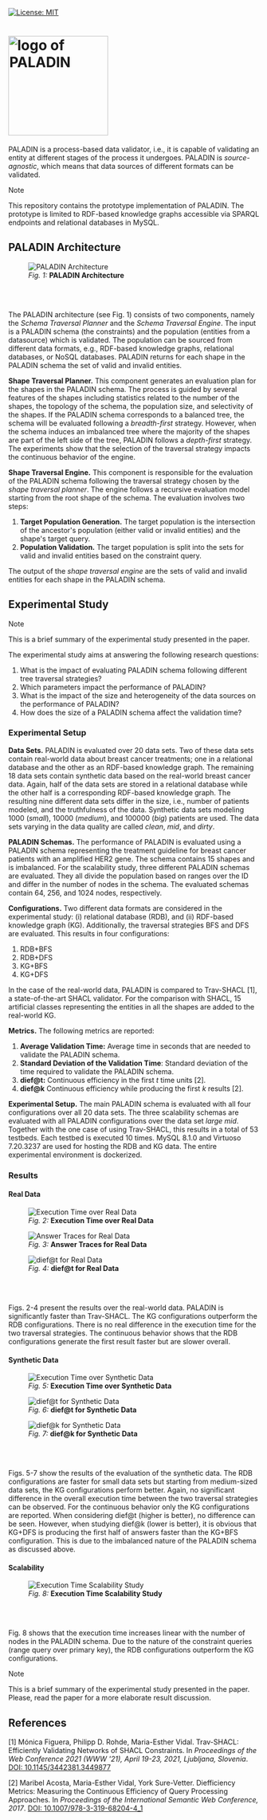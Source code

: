 [![License: MIT](https://img.shields.io/badge/License-MIT-yellow.svg)](LICENSE)

# <img src="images/logo.png" alt="logo of PALADIN" width="200">

PALADIN is a process-based data validator, i.e., it is capable of validating an entity at different stages of the process it undergoes.
PALADIN is _source-agnostic_, which means that data sources of different formats can be validated.

> [!NOTE]
> This repository contains the prototype implementation of PALADIN.
> The prototype is limited to RDF-based knowledge graphs accessible via SPARQL endpoints and relational databases in MySQL.


## PALADIN Architecture

<figure>
  <img src="images/architecture.png" alt="PALADIN Architecture">
  <figcaption><i>Fig. 1:</i> <b>PALADIN Architecture</b></figcaption>
</figure><br><br>

The PALADIN architecture (see Fig. 1) consists of two components, namely the _Schema Traversal Planner_ and the _Schema Traversal Engine_.
The input is a PALADIN schema (the constraints) and the population (entities from a datasource) which is validated.
The population can be sourced from different data formats, e.g., RDF-based knowledge graphs, relational databases, or NoSQL databases.
PALADIN returns for each shape in the PALADIN schema the set of valid and invalid entities.

__Shape Traversal Planner.__ This component generates an evaluation plan for the shapes in the PALADIN schema.
The process is guided by several features of the shapes including statistics related to the number of the shapes, the topology of the schema, the population size, and selectivity of the shapes.
If the PALADIN schema corresponds to a balanced tree, the schema will be evaluated following a _breadth-first_ strategy.
However, when the schema induces an imbalanced tree where the majority of the shapes are part of the left side of the tree, PALADIN follows a _depth-first_ strategy.
The experiments show that the selection of the traversal strategy impacts the continuous behavior of the engine.

__Shape Traversal Engine.__ This component is responsible for the evaluation of the PALADIN schema following the traversal strategy chosen by the _shape traversal planner_.
The engine follows a recursive evaluation model starting from the root shape of the schema.
The evaluation involves two steps:

1. __Target Population Generation.__ The target population is the intersection of the ancestor's population (either valid or invalid entities) and the shape's target query.
2. __Population Validation.__ The target population is split into the sets for valid and invalid entities based on the constraint query.

The output of the _shape traversal engine_ are the sets of valid and invalid entities for each shape in the PALADIN schema.

## Experimental Study

> [!NOTE]
> This is a brief summary of the experimental study presented in the paper.

The experimental study aims at answering the following research questions:

1. What is the impact of evaluating PALADIN schema following different tree traversal strategies?
2. Which parameters impact the performance of PALADIN?
3. What is the impact of the size and heterogeneity of the data sources on the performance of PALADIN?
4. How does the size of a PALADIN schema affect the validation time?

### Experimental Setup

__Data Sets.__ PALADIN is evaluated over 20 data sets.
Two of these data sets contain real-world data about breast cancer treatments; one in a relational database and the other as an RDF-based knowledge graph.
The remaining 18 data sets contain synthetic data based on the real-world breast cancer data.
Again, half of the data sets are stored in a relational database while the other half is a corresponding RDF-based knowledge graph.
The resulting nine different data sets differ in the size, i.e., number of patients modeled, and the truthfulness of the data.
Synthetic data sets modeling 1000 (_small_), 10000 (_medium_), and 100000 (_big_) patients are used.
The data sets varying in the data quality are called _clean_, _mid_, and _dirty_.

__PALADIN Schemas.__ The performance of PALADIN is evaluated using a PALADIN schema representing the treatment guideline for breast cancer patients with an amplified HER2 gene.
The schema contains 15 shapes and is imbalanced.
For the scalability study, three different PALADIN schemas are evaluated.
They all divide the population based on ranges over the ID and differ in the number of nodes in the schema.
The evaluated schemas contain 64, 256, and 1024 nodes, respectively.

__Configurations.__ Two different data formats are considered in the experimental study: (i) relational database (RDB), and (ii) RDF-based knowledge graph (KG).
Additionally, the traversal strategies BFS and DFS are evaluated.
This results in four configurations:

1. RDB+BFS
2. RDB+DFS
3. KG+BFS
4. KG+DFS

In the case of the real-world data, PALADIN is compared to Trav-SHACL [1], a state-of-the-art SHACL validator.
For the comparison with SHACL, 15 artificial classes representing the entities in all the shapes are added to the real-world KG.

__Metrics.__ The following metrics are reported:

1. __Average Validation Time:__ Average time in seconds that are needed to validate the PALADIN schema.
2. __Standard Deviation of the Validation Time__: Standard deviation of the time required to validate the PALADIN schema. 
3. __dief@t:__ Continuous efficiency in the first _t_ time units [2].
4. __dief@k__ Continuous efficiency while producing the first _k_ results [2].

__Experimental Setup.__ The main PALADIN schema is evaluated with all four configurations over all 20 data sets.
The three scalability schemas are evaluated with all PALADIN configurations over the data set _large mid_.
Together with the one case of using Trav-SHACL, this results in a total of 53 testbeds.
Each testbed is executed 10 times.
MySQL 8.1.0 and Virtuoso 7.20.3237 are used for hosting the RDB and KG data.
The entire experimental environment is dockerized.

### Results

#### Real Data

<figure>
  <img src="images/execution_times_real.png" alt="Execution Time over Real Data">
  <figcaption><i>Fig. 2:</i> <b>Execution Time over Real Data</b></figcaption>
</figure>
<figure>
  <img src="images/trace_real.png" alt="Answer Traces for Real Data">
  <figcaption><i>Fig. 3:</i> <b>Answer Traces for Real Data</b></figcaption>
</figure>
<figure>
  <img src="images/dieft_real.png" alt="dief@t for Real Data">
  <figcaption><i>Fig. 4:</i> <b>dief@t for Real Data</b></figcaption>
</figure><br><br>

Figs. 2-4 present the results over the real-world data.
PALADIN is significantly faster than Trav-SHACL.
The KG configurations outperform the RDB configurations.
There is no real difference in the execution time for the two traversal strategies.
The continuous behavior shows that the RDB configurations generate the first result faster but are slower overall.

#### Synthetic Data

<figure>
  <img src="images/execution_times_synth.png" alt="Execution Time over Synthetic Data">
  <figcaption><i>Fig. 5:</i> <b>Execution Time over Synthetic Data</b></figcaption>
</figure>
<figure>
  <img src="images/dieft_synth.png" alt="dief@t for Synthetic Data">
  <figcaption><i>Fig. 6:</i> <b>dief@t for Synthetic Data</b></figcaption>
</figure>
<figure>
  <img src="images/diefk_synth.png" alt="dief@k for Synthetic Data">
  <figcaption><i>Fig. 7:</i> <b>dief@k for Synthetic Data</b></figcaption>
</figure><br><br>

Figs. 5-7 show the results of the evaluation of the synthetic data.
The RDB configurations are faster for small data sets but starting from medium-sized data sets, the KG configurations perform better.
Again, no significant difference in the overall execution time between the two traversal strategies can be observed.
For the continuous behavior only the KG configurations are reported.
When considering dief@t (higher is better), no difference can be seen.
However, when studying dief@k (lower is better), it is obvious that KG+DFS is producing the first half of answers faster than the KG+BFS configuration.
This is due to the imbalanced nature of the PALADIN schema as discussed above.

#### Scalability

<figure>
  <img src="images/execution_times_scale.png" alt="Execution Time Scalability Study">
  <figcaption><i>Fig. 8:</i> <b>Execution Time Scalability Study</b></figcaption>
</figure><br><br>

Fig. 8 shows that the execution time increases linear with the number of nodes in the PALADIN schema.
Due to the nature of the constraint queries (range query over primary key), the RDB configurations outperform the KG configurations.

> [!NOTE]
> This is a brief summary of the experimental study presented in the paper.
> Please, read the paper for a more elaborate result discussion.

## References
[1] Mónica Figuera, Philipp D. Rohde, Maria-Esther Vidal. Trav-SHACL: Efficiently Validating Networks of SHACL Constraints. In _Proceedings of the Web Conference 2021 (WWW '21), April 19-23, 2021, Ljubljana, Slovenia_. [DOI: 10.1145/3442381.3449877](https://doi.org/10.1145/3442381.3449877)

[2] Maribel Acosta, Maria-Esther Vidal, York Sure-Vetter. Diefficiency Metrics: Measuring the Continuous Efficiency of Query Processing Approaches. In _Proceedings of the International Semantic Web Conference, 2017_. [DOI: 10.1007/978-3-319-68204-4_1](https://doi.org/10.1007/978-3-319-68204-4_1)
